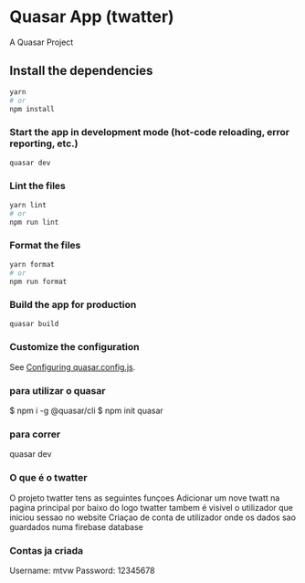 # Quasar App (twatter)

A Quasar Project

## Install the dependencies
```bash
yarn
# or
npm install
```

### Start the app in development mode (hot-code reloading, error reporting, etc.)
```bash
quasar dev
```


### Lint the files
```bash
yarn lint
# or
npm run lint
```


### Format the files
```bash
yarn format
# or
npm run format
```



### Build the app for production
```bash
quasar build
```

### Customize the configuration
See [Configuring quasar.config.js](https://v2.quasar.dev/quasar-cli-vite/quasar-config-js).
### para utilizar o quasar 
$ npm i -g @quasar/cli
$ npm init quasar
### para correr 
quasar dev
### O que é o twatter
O projeto twatter tens as seguintes funçoes
Adicionar um nove twatt na pagina principal 
por baixo do logo twatter tambem é visivel o utilizador que iniciou sessao no website
Criaçao de conta de utilizador onde os dados sao guardados numa firebase database
### Contas ja criada
Username: mtvw
Password: 12345678
